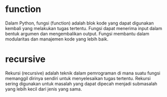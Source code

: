# function

Dalam Python, fungsi (function) adalah blok kode yang dapat digunakan kembali yang melakukan tugas tertentu. Fungsi dapat menerima input dalam bentuk argumen dan mengembalikan output. Fungsi membantu dalam modularitas dan manajemen kode yang lebih baik.

# recursive

Rekursi (recursive) adalah teknik dalam pemrograman di mana suatu fungsi memanggil dirinya sendiri untuk menyelesaikan tugas tertentu. Rekursi sering digunakan untuk masalah yang dapat dipecah menjadi submasalah yang lebih kecil dari jenis yang sama.
